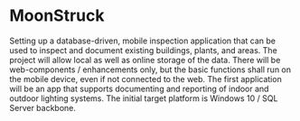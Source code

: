 # MoonStruck
Setting up a database-driven, mobile inspection application that can be used to inspect and document existing buildings, plants, and areas. The project will allow local as well as online storage of the data. There will be web-components / enhancements only, but the basic functions shall run on the mobile device, even if not connected to the web. The first application will be an app that supports documenting and reporting of indoor and outdoor lighting systems. The initial target platform is Windows 10 / SQL Server backbone.
